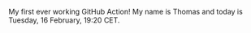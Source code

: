 My first ever working GitHub Action!
My name is Thomas and today is Tuesday, 16 February, 19:20 CET. 

